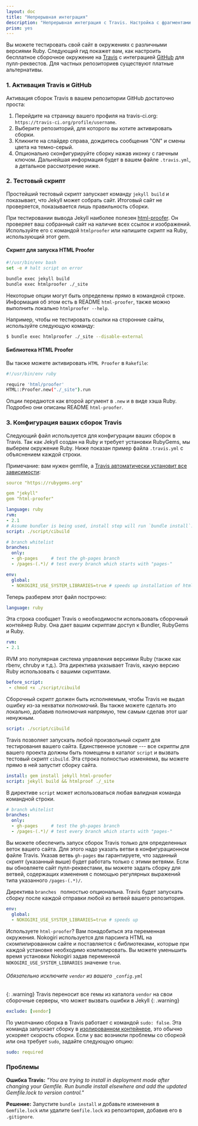 ```yaml
---
layout: doc
title: "Непрерывная интеграция"
description: "Непрерывная интеграция с Travis. Настройка с фрагментами конфигурационных файлов."
prism: yes
---
```

Вы можете тестировать свой сайт в окружениях с различными версиями Ruby. Следующий гид покажет вам, как настроить бесплатное сборочное окружение на [Travis](https://travis-ci.org/) с интеграцией [GitHub](https://github.com/) для пулл-реквестов. Для частных репозиториев существуют платные альтернативы.

### 1. Активация Travis и GitHub

Активация сборок Travis  в вашем репозитории GitHub достаточно проста:

1. Перейдите на страницу вашего профиля на travis-ci.org: `https://travis-ci.org/profile/username`.
2. Выберите репозиторий, для которого вы хотите активировать сборки.
3. Кликните на слайдер справа, дождитесь сообщения "ON" и смены цвета на темно-серый.
4. Опционально сконфигурируйте сборку нажав иконку с гаечным ключом. Дальнейшая информация будет в вашем файле `.travis.yml`, а  детальное рассмотрение ниже.

### 2. Тестовый скрипт

Простейший тестовый скрипт запускает команду `jekyll build` и  показывает, что Jekyll может собрать сайт. Итоговый сайт не проверяется,  показывается лишь правильность сборки.

При тестировании вывода Jekyll наиболее полезен [html-proofer](https://github.com/gjtorikian/html-proofer). Он проверяет ваш собранный сайт на  наличие всех ссылок и изображений. Используйте его с командой `htmlproofer` или напишите скрипт на Ruby, использующий этот gem.

#### Скрипт для запуска HTML Proofer

```bash
#!/usr/bin/env bash
set -e # halt script on error

bundle exec jekyll build
bundle exec htmlproofer ./_site
```

Некоторые опции могут быть определены прямо в командной строке. Информация об этом есть в README `html-proofer`, также можно выполнить локально `htmlproofer --help`.

Например, чтобы не тестировать ссылки на сторонние сайты, используйте следующую команду:

```bash
$ bundle exec htmlproofer ./_site --disable-external
```

#### Библиотека  HTML Proofer

Вы также можете активировать `HTML Proofer` в `Rakefile`:

```bash
#!/usr/bin/env ruby

require 'html/proofer'
HTML::Proofer.new("./_site").run
```

Опции передаются как второй аргумент  в `.new` и в виде хэша Ruby. Подробно они описаны README `html-proofer`.

### 3. Конфигурация ваших сборок Travis

Следующий файл используется для конфигурации ваших сборок в Travis. Так как Jekyll  создан на Ruby и требует установки RubyGems, мы выберем окружение Ruby. Ниже показан пример файла `.travis.yml` с объяснением каждой строки.

Примечание: вам нужен gemfile, а [Travis автоматически установит все зависимости](http://docs.travis-ci.com/user/languages/ruby/#Dependency-Management):

```yaml
source "https://rubygems.org"

gem "jekyll"
gem "html-proofer"
```

```yaml
language: ruby
rvm:
- 2.1
# Assume bundler is being used, install step will run `bundle install`.
script: ./script/cibuild

# branch whitelist
branches:
  only:
  - gh-pages     # test the gh-pages branch
  - /pages-(.*)/ # test every branch which starts with "pages-"

env:
  global:
  - NOKOGIRI_USE_SYSTEM_LIBRARIES=true # speeds up installation of html-proofer
```

Теперь разберем этот файл построчно:

```yaml
language: ruby
```

Эта строка сообщает Travis о необходимости использовать сборочный контейнер Ruby. Она дает вашим скриптам доступ к Bundler, RubyGems и Ruby.

```yaml
rvm:
- 2.1
```

RVM это популярная система управления версиями Ruby (также как  rbenv, chruby и т.д.). Эта директива указывает Travis, какую версию Ruby использовать с вашими скриптами.

```yaml
before_script:
 - chmod +x ./script/cibuild
```

Сборочный скрипт должен быть исполняемым, чтобы Travis не выдал ошибку из-за нехватки полномочий. Вы также можете сделать это локально, добавив полномочия напрямую, тем самым сделав этот шаг ненужным.

```yaml
script: ./script/cibuild
```

Travis позволяет запускать любой произвольный скрипт для тестирования вашего сайта. Единственное условие --- все скрипты для вашего проекта должны быть помещены в каталог `script` и вызвать тестовый скрипт `cibuild`. Эта строка полностью изменяема, вы можете прямо в ней запустит сборку сайта.

```yaml
install: gem install jekyll html-proofer
script: jekyll build && htmlproof ./_site
```

В директиве  ` script ` может использоваться любая валидная команда командной строки.

```yaml
# branch whitelist
branches:
  only:
  - gh-pages     # test the gh-pages branch
  - /pages-(.*)/ # test every branch which starts with "pages-"
```

Вы можете обеспечить запуск сборок Travis только для определенных веток вашего сайта. Для этого надо указать ветви в конфигурационном файле Travis. Указав ветвь `gh-pages` вы гарантируете, что заданный скрипт (указанный выше) будет работать только с этими ветвями. Если вы обновляете сайт пулл-реквестами, вы можете задать сборку для ветвей, содержащих изменения с помощью регулярных выражений типа указанного `/pages-(.*)/`.

Директива `branches ` полностью опциональна. Travis будет запускать сборку после каждой отправки любой из ветвей вашего репозитория.

```yaml
env:
  global:
  - NOKOGIRI_USE_SYSTEM_LIBRARIES=true # speeds up
```

Используете `html-proofer`?  Вам понадобиться эта переменная окружения. Nokogiri используется для парсинга HTML на скомпилированном сайте и поставляется с библиотеками, которые при каждой установке необходимо компилировать. Вы можете уменьшить время установки  Nokogiri задав переменной `NOKOGIRI_USE_SYSTEM_LIBRARIES` значение `true`.

###### Обязательно исключите `vendor` из вашего `_config.yml`
{: .warning}
Travis переносит все гемы из каталога `vendor` на свои сборочные серверы, что может вызвать ошибки в Jekyll
{: .warning}

```yaml
exclude: [vendor]
```

По умолчанию сборка в Travis работает с командой `sudo: false`. Эта команда запускает сборку в [изолированном контейнере](https://docs.travis-ci.com/user/workers/container-based-infrastructure/#Routing-your-build-to-container-based-infrastructure), это обычно ускоряет скорость сборки. Если у вас возникли проблемы со сборкой или она требует `sudo`, задайте следующую опцию:

```yaml
sudo: required
```

### Проблемы

**Ошибка Travis:** *"You are trying to install in deployment mode after changing your Gemfile. Run bundle install elsewhere and add the updated Gemfile.lock to version control."*

**Решение:** Запустите `bundle install`  и добавьте изменения в `Gemfile.lock` или удалите `Gemfile.lock` из репозитория, добавив его в `.gitignore`.

